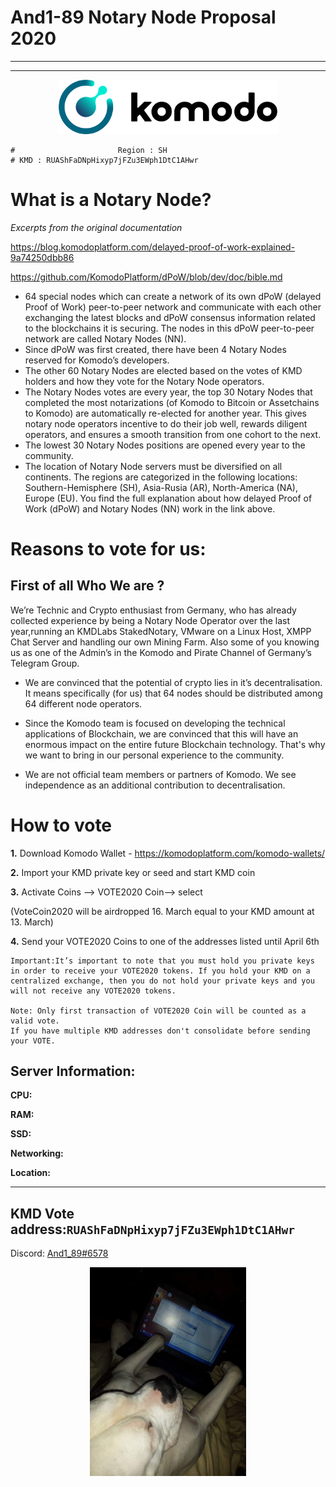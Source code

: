 # And1-89 Notary Node Proposal 2020






---
---


<p align="center">
  <img width="350" src="Banner1.png" />


```
#                       Region : SH
# KMD : RUAShFaDNpHixyp7jFZu3EWph1DtC1AHwr
```




# What is a Notary Node?

*Excerpts from the original documentation*

https://blog.komodoplatform.com/delayed-proof-of-work-explained-9a74250dbb86

https://github.com/KomodoPlatform/dPoW/blob/dev/doc/bible.md

* 64 special nodes which can create a network of its own dPoW (delayed Proof of Work) peer-to-peer network and communicate with each other exchanging the latest blocks and dPoW consensus information related to the blockchains it is securing. The nodes in this dPoW peer-to-peer network are called Notary Nodes (NN).
* Since dPoW was first created, there have been 4 Notary Nodes reserved for Komodo’s developers.
* The other 60 Notary Nodes are elected based on the votes of KMD holders and how they vote for the Notary Node operators.
* The Notary Nodes votes are every year, the top 30 Notary Nodes that completed the most notarizations (of Komodo to Bitcoin or Assetchains to Komodo) are automatically re-elected for another year. This gives notary node operators incentive to do their job well, rewards diligent operators, and ensures a smooth transition from one cohort to the next.
* The lowest 30 Notary Nodes positions are opened every year to the community.
* The location of Notary Node servers must be diversified on all continents. The regions are categorized in the following locations: Southern-Hemisphere (SH), Asia-Rusia (AR), North-America (NA), Europe (EU).
You find the full explanation about how delayed Proof of Work (dPoW) and Notary Nodes (NN) work in the link above.



# Reasons to vote for us:


##  First of all Who We are ? 

We’re  Technic and Crypto enthusiast from Germany, who has already collected experience by being a Notary Node Operator over the last year,running an KMDLabs StakedNotary, VMware on a Linux Host, XMPP Chat Server and handling our own Mining Farm. Also some of you knowing us as one of the Admin’s in the Komodo and Pirate Channel of Germany’s Telegram Group.

* We are convinced that the potential of crypto lies in it’s decentralisation. It means specifically (for us) that 64 nodes should be distributed among 64 different node operators.

* Since the Komodo team is focused on developing the technical applications of  Blockchain, we are convinced that this will have an enormous impact on the entire future Blockchain technology. That's why we want to bring in our personal experience to the community.

* We are not official team members or partners of Komodo. We see independence as an additional contribution to decentralisation.

# How to vote ##

**1.** Download Komodo Wallet - https://komodoplatform.com/komodo-wallets/

**2.** Import your KMD private key or seed and start KMD coin

**3.** Activate Coins --> VOTE2020 Coin--> select

(VoteCoin2020 will be airdropped 16. March equal to your KMD amount at 13. March)

**4.** Send your VOTE2020 Coins to one of the addresses listed until April 6th 

```
Important:It’s important to note that you must hold you private keys in order to receive your VOTE2020 tokens. If you hold your KMD on a centralized exchange, then you do not hold your private keys and you will not receive any VOTE2020 tokens.

Note: Only first transaction of VOTE2020 Coin will be counted as a valid vote.
If you have multiple KMD addresses don't consolidate before sending your VOTE.
```
## Server Information:


**CPU:**          

**RAM:**          

**SSD:**          

**Networking:**   

**Location:**    


----

**KMD  Vote address:**```RUAShFaDNpHixyp7jFZu3EWph1DtC1AHwr```
----


Discord: [And1_89#6578](https://komodoplatform.com/discord)









<p align="center">
  <img width="250" src="dog.jpg" />
  
  
